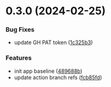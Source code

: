 # 0.3.0 (2024-02-25)


### Bug Fixes

* update GH PAT token ([1c325b3](https://github.com/fbrcode/ts-api-release/commit/1c325b3c8b94b02e7d58b0e184183b35d831770c))


### Features

* init app baseline ([489688b](https://github.com/fbrcode/ts-api-release/commit/489688bff4237571c9f54b5679936ed451c93096))
* update action branch refs ([fcb85fd](https://github.com/fbrcode/ts-api-release/commit/fcb85fd96bf8eb2f3a9b1242bb0fe5169991805f))



